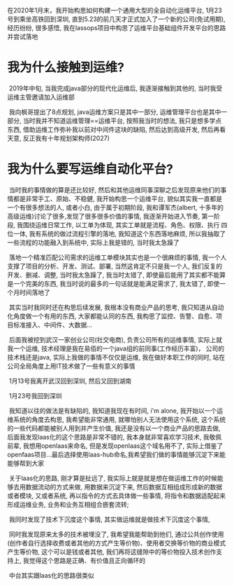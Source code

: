在2020年1月末，我开始构思如何构建一个通用大型的全自动化运维平台, 1月23号到乘坐高铁回到深圳, 直到5.23的前几天才正式加入了一个新的公司(免试用期), 经历纷纷, 很多感悟, 我在lassops项目中构思了运维平台基础组件开发平台的思路并尝试落地

# 我为什么接触到运维?

​	2019年中旬, 当我完成java部分的现代化运维后, 我逐渐接触到其他的, 当时我受运维主管邀请加入运维部

​	我向枫哥提出了8点规划, java运维方案只是其中一部分, 运维管理平台也是其中一部分, 当时我并不知道运维管理==运维平台, 按照我当时的想法, 我只是想多学点东西, 借助运维工作弥补我以前对中间件这块的缺陷, 然后达到高级开发, 然后再看天意, 反正我有十年规划架构师(2027)

# 我为什么要写运维自动化平台?

​	当时我的事情做的算是还比较好, 然后和其他运维同事深聊之后发现原来他们的事情都是非常手工、原始、不稳健, 我开始构思一个运维平台, 貌似其实我一直都是一个有很多想法的人, 或者小白, 由于属于初期阶段, 我和谭军杰(albert, 十多年的高级运维)讨论了很多,发现了很多很多价值的事情, 我逐渐开始进入节奏, 第一阶段, 我围绕运维日常工作, 以工单为体现, 其实工单就是流程、角色、权限、执行 四位一体, 我有系统的做过流程引擎的落地, 我知道这个东西落地麻烦, 所以我抽取了一些流程的功能融入到系统中, 实际上我是错的, 当时我太急躁了

​	落地一个精准匹配公司需求的运维工单模块其实也是一个很麻烦的事情, 我一个人支撑了项目的分析、开发、测试、部署, 当然这肯定不只是我一个人, 我们反复的开发、删减、调整, 当时我太急躁了, 我当时太错了, 即使最后能用了其实都不能算是一个完美的东西, 我当时说的最多的一句话就是能满足需求了, 我太错了, 即使一个月时间落地了

​	其实当时我同时还在构思后续发展, 我根本没有商业产品的思考, 我只知道从自动化角度做一个有用的东西, 大家都能认同的东西, 我构思了监控、告警、自愈、项目标准接入、中间件、大数据...

​	后面我被挖到武汉一家创业公司(社交电商), 负责公司所有的运维事情, 实际上就我一个运维, 技术经理是我在易佰的一个java组的前同事(工作经历丰富)， 公司的技术栈还是java, 实际上我做的事情不仅仅是运维, 我在做好本职工作的同时, 站在公司全局角度上用IT技术做了一些有意义的事情

​	1月13号我离开武汉回到深圳, 然后又回到湖南

​	1月23号我回到深圳

​	我知道以往的做法是有缺陷的, 我知道我现在有时间, i'm alone, 我开始以一个运维系统的角度去构思, 我希望能非常通用, 就哪怕别人无法使用这个系统, 这个系统的一些代码都能被别人用到并产生价值, 我还是没有以一个商业产品的思路去做, 后面我发现laas化的这个思路是非常不错的, 我本身就非常喜欢学习技术, 我敬佩前辈, 我想用openlaas来命名, 但是发现openlaas这个域名用不了, 实际上借鉴了openfaas项目...最后选择使用laas-hub命名,我希望我们做的事情能够沉淀下来能能够帮到大家

​	关于laas化的思路, 刚才算是扯远了, 我实际上就是就是想在做运维工作的时候能够去用数据流动的方式来做, 用数据来沉淀下来, 然后数据互相组成形成新的数据或者模块, 又或者系统, 再以指令的方式去具体做一些事情, 将指令和数据适配起来形成运维业务, 业务和业务互相组合嵌套流转; 

​		我同时发现了技术下沉度这个事情, 其实做运维就是做技术下沉度这个事情, 

​		同时我发现原来太多的技术被埋没了, 我希望我能帮助到他们, 通过公共创作使用(创作者自行选择收费或者其他的方式产生等价物)、使用者交换等价物的商业模式产生等价物, 这个可以是钱或者其他, 我们再将这缝隙中的等价物投入技术创作支持上, 我觉得这个思路是正确、有价值且正向循环的

​	中台其实跟laas化的思路很类似